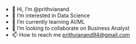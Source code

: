 - 👋 Hi, I’m @prithvianand
- 👀 I’m interested in Data Science
- 🌱 I’m currently learning AI/ML
- 💞️ I’m looking to collaborate on Business Analyst
- 📫 How to reach me prithvianand94@gmail.com

<!---
prithvianand/prithvianand is a ✨ special ✨ repository because its `README.md` (this file) appears on your GitHub profile.
You can click the Preview link to take a look at your changes.
--->
